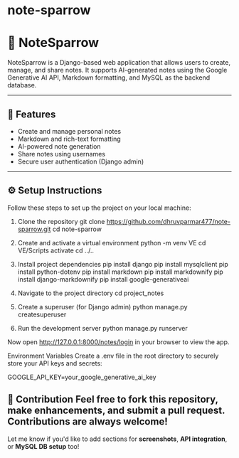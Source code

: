 # note-sparrow

# 📝 NoteSparrow

NoteSparrow is a Django-based web application that allows users to create, manage, and share notes. It supports AI-generated notes using the Google Generative AI API, Markdown formatting, and MySQL as the backend database.

---

## 🚀 Features

- Create and manage personal notes  
- Markdown and rich-text formatting  
- AI-powered note generation  
- Share notes using usernames  
- Secure user authentication (Django admin)

---

## ⚙️ Setup Instructions

Follow these steps to set up the project on your local machine:

1. Clone the repository
   git clone https://github.com/dhruvparmar477/note-sparrow.git
   cd note-sparrow

2. Create and activate a virtual environment
   python -m venv VE
   cd VE/Scripts
   activate
   cd ../..

3. Install project dependencies
   pip install django
   pip install mysqlclient
   pip install python-dotenv
   pip install markdown
   pip install markdownify
   pip install django-markdownify
   pip install google-generativeai

4. Navigate to the project directory
   cd project_notes

5. Create a superuser (for Django admin)
   python manage.py createsuperuser

6. Run the development server
   python manage.py runserver


Now open http://127.0.0.1:8000/notes/login in your browser to view the app.


Environment Variables
Create a .env file in the root directory to securely store your API keys and secrets:

GOOGLE_API_KEY=your_google_generative_ai_key


🙌 Contribution
Feel free to fork this repository, make enhancements, and submit a pull request. Contributions are always welcome!
---

Let me know if you'd like to add sections for **screenshots**, **API integration**, or **MySQL DB setup** too!
